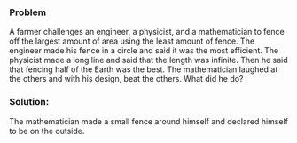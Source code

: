 ### Problem 

A farmer challenges an engineer, a physicist, and a mathematician to fence off the largest amount of area using the least amount of fence.
The engineer made his fence in a circle and said it was the most efficient.
The physicist made a long line and said that the length was infinite. Then he said that fencing half of the Earth was the best.
The mathematician laughed at the others and with his design, beat the others. What did he do?


### Solution: 

The mathematician made a small fence around himself and declared himself to be on the outside.


